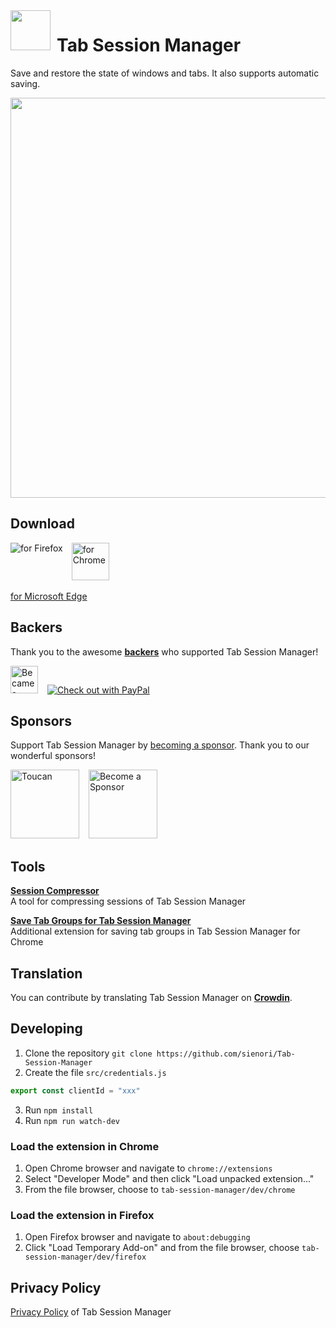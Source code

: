 <img src="https://raw.githubusercontent.com/sienori/Tab-Session-Manager/master/src/icons/icon.png" align="left" height="64px" style="margin-right:10px">

# Tab Session Manager

Save and restore the state of windows and tabs. It also supports automatic saving.

<img src="https://raw.githubusercontent.com/sienori/Tab-Session-Manager/master/other/promotion/screenshots/popup.png" width="640px">

## Download

[<img src="https://raw.githubusercontent.com/sienori/tab-session-manager/master/other/promotion/badges/firefox.png" align="left" alt="for Firefox">](https://addons.mozilla.org/firefox/addon/tab-session-manager/)
&ensp;
[<img src="https://raw.githubusercontent.com/sienori/tab-session-manager/master/other/promotion/badges/chrome.png" alt="for Chrome" height="60px">](https://chrome.google.com/webstore/detail/tab-session-manager/iaiomicjabeggjcfkbimgmglanimpnae/)

[for Microsoft Edge](https://microsoftedge.microsoft.com/addons/detail/jkjjclfiflhpjangefhgfjhgfbhajadk)

## Backers

Thank you to the awesome **[backers](https://github.com/sienori/Tab-Session-Manager/blob/master/BACKERS.md)** who supported Tab Session Manager!

[<img src="https://raw.githubusercontent.com/sienori/tab-session-manager/master/other/promotion/badges/patreon.png" alt="Became a Patreon" height="44px">](https://www.patreon.com/sienori)
&ensp;
[<img src="https://raw.githubusercontent.com/sienori/tab-session-manager/master/other/promotion/badges/paypal.png" alt="Check out with PayPal">](https://www.paypal.me/sienoriExt)

## Sponsors

Support Tab Session Manager by [becoming a sponsor](https://www.patreon.com/join/sienori). Thank you to our wonderful sponsors!

[<img src="https://raw.githubusercontent.com/sienori/tab-session-manager/master/docs/img/toucan.png" alt="Toucan" height=110px>](https://jointoucan.com/partners/tab-session-manager)
&ensp;
[<img src="https://raw.githubusercontent.com/sienori/tab-session-manager/master/docs/img/becomeSponsor.png" alt="Become a Sponsor" height=110px>](https://www.patreon.com/join/sienori)

## Tools

**[Session Compressor](https://tab-session-manager.sienori.com/compressor/index.html)**  
A tool for compressing sessions of Tab Session Manager

**[Save Tab Groups for Tab Session Manager](https://chrome.google.com/webstore/detail/aghdiknflpelpkepifoplhodcnfildao)**  
Additional extension for saving tab groups in Tab Session Manager for Chrome

## Translation

You can contribute by translating Tab Session Manager on **[Crowdin](https://crowdin.com/project/tab-session-manager)**.

## Developing

1. Clone the repository `git clone https://github.com/sienori/Tab-Session-Manager`  
2. Create the file `src/credentials.js`  
  ```src/credentials.js
  export const clientId = "xxx"
  ```
3. Run `npm install`
4. Run `npm run watch-dev`

### Load the extension in Chrome

1. Open Chrome browser and navigate to `chrome://extensions`
2. Select "Developer Mode" and then click "Load unpacked extension..."
3. From the file browser, choose to `tab-session-manager/dev/chrome`

### Load the extension in Firefox

1. Open Firefox browser and navigate to `about:debugging`
2. Click "Load Temporary Add-on" and from the file browser, choose `tab-session-manager/dev/firefox`

## Privacy Policy

[Privacy Policy](https://tab-session-manager.sienori.com/privacy-policy) of Tab Session Manager
